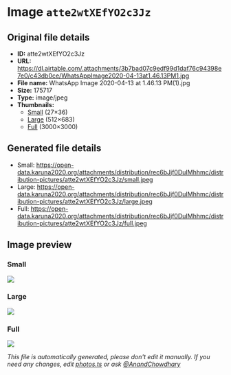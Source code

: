 # Image `atte2wtXEfYO2c3Jz`

## Original file details

- **ID:** atte2wtXEfYO2c3Jz
- **URL:** https://dl.airtable.com/.attachments/3b7bad07c9edf99d1daf76c94398e7e0/c43db0ce/WhatsAppImage2020-04-13at1.46.13PM1.jpg
- **File name:** WhatsApp Image 2020-04-13 at 1.46.13 PM(1).jpg
- **Size:** 175717
- **Type:** image/jpeg
- **Thumbnails:**
  - [Small](https://dl.airtable.com/.attachmentThumbnails/285092d976b74f7d47a3abe2f659fcd4/e3b6265c) (27×36)
  - [Large](https://dl.airtable.com/.attachmentThumbnails/d5e6f73a42f72b4cbf2e17171acb8bfc/e5c3db3d) (512×683)
  - [Full](https://dl.airtable.com/.attachmentThumbnails/3c852bd91dd90a3e38b0fef203249098/bde10fbb) (3000×3000)

## Generated file details

- Small: https://open-data.karuna2020.org/attachments/distribution/rec6bJjf0DuIMhhmc/distribution-pictures/atte2wtXEfYO2c3Jz/small.jpeg
- Large: https://open-data.karuna2020.org/attachments/distribution/rec6bJjf0DuIMhhmc/distribution-pictures/atte2wtXEfYO2c3Jz/large.jpeg
- Full: https://open-data.karuna2020.org/attachments/distribution/rec6bJjf0DuIMhhmc/distribution-pictures/atte2wtXEfYO2c3Jz/full.jpeg

## Image preview

### Small

![](https://open-data.karuna2020.org/attachments/distribution/rec6bJjf0DuIMhhmc/distribution-pictures/atte2wtXEfYO2c3Jz/small.jpeg)

### Large

![](https://open-data.karuna2020.org/attachments/distribution/rec6bJjf0DuIMhhmc/distribution-pictures/atte2wtXEfYO2c3Jz/large.jpeg)

### Full

![](https://open-data.karuna2020.org/attachments/distribution/rec6bJjf0DuIMhhmc/distribution-pictures/atte2wtXEfYO2c3Jz/full.jpeg)

_This file is automatically generated, please don't edit it manually. If you need any changes, edit [photos.ts](/photos.ts) or ask [@AnandChowdhary](https://github.com/AnandChowdhary)_
